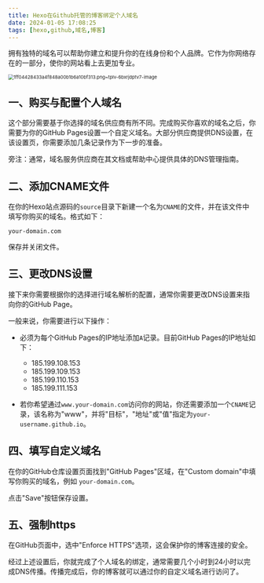 ```yaml
---
title: Hexo在Github托管的博客绑定个人域名
date: 2024-01-05 17:08:25
tags: [hexo,github,域名,博客]
---
```


拥有独特的域名可以帮助你建立和提升你的在线身份和个人品牌。它作为你网络存在的一部分，使你的网站看上去更加专业。

<img src="https://res.mounui.com/2024/4cd7ceaa7a523971d8889c07f00eba51efef2a.jpg" alt="1ff04428433a4f848a00b1b6a10bf313.png~tplv-6bxrjdptv7-image" style="zoom: 67%;" />

## 一、购买与配置个人域名

这个部分需要基于你选择的域名供应商有所不同。完成购买你喜欢的域名之后，你需要为你的GitHub Pages设置一个自定义域名。大部分供应商提供DNS设置，在该设置页，你需要添加几条记录作为下一步的准备。

旁注：通常，域名服务供应商在其文档或帮助中心提供具体的DNS管理指南。

## 二、添加CNAME文件

在你的Hexo站点源码的`source`目录下新建一个名为`CNAME`的文件，并在该文件中填写你购买的域名。格式如下：

```
your-domain.com
```
保存并关闭文件。

## 三、更改DNS设置

接下来你需要根据你的选择进行域名解析的配置，通常你需要更改DNS设置来指向你的GitHub Page。

一般来说，你需要进行以下操作：

* 必须为每个GitHub Pages的IP地址添加`A`记录。目前GitHub Pages的IP地址如下：
  * 185.199.108.153
  * 185.199.109.153
  * 185.199.110.153
  * 185.199.111.153

* 若你希望通过`www.your-domain.com`访问你的网站，你还需要添加一个`CNAME`记录，该名称为"www"，并将"目标"，"地址"或"值"指定为`your-username.github.io`。

## 四、填写自定义域名

在你的GitHub仓库设置页面找到"GitHub Pages"区域，在"Custom domain"中填写你购买的域名，例如 `your-domain.com`。

点击"Save"按钮保存设置。

## 五、强制https

在GitHub页面中，选中"Enforce HTTPS"选项，这会保护你的博客连接的安全。

经过上述设置后，你就完成了个人域名的绑定，通常需要几个小时到24小时以完成DNS传播。传播完成后，你的博客就可以通过你的自定义域名进行访问了。